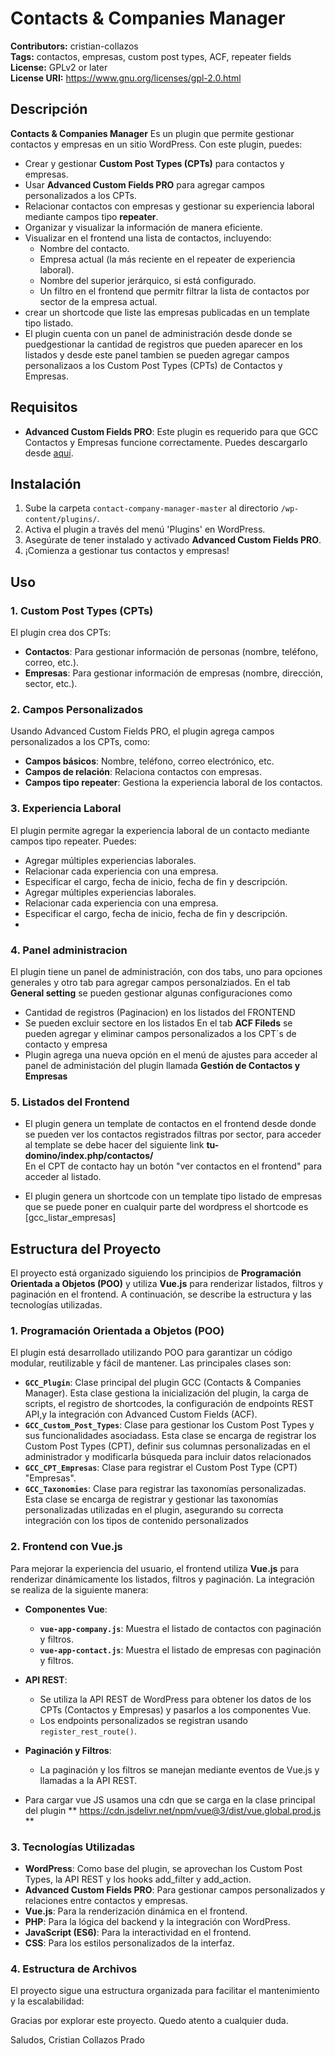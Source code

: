# Contacts & Companies Manager

**Contributors:** cristian-collazos  
**Tags:** contactos, empresas, custom post types, ACF, repeater fields   
**License:** GPLv2 or later  
**License URI:** https://www.gnu.org/licenses/gpl-2.0.html 

## Descripción

**Contacts & Companies Manager** Es un plugin que permite gestionar contactos y empresas en un sitio WordPress. Con este plugin, puedes:

- Crear y gestionar **Custom Post Types (CPTs)** para contactos y empresas.
- Usar **Advanced Custom Fields PRO** para agregar campos personalizados a los CPTs.
- Relacionar contactos con empresas y gestionar su experiencia laboral mediante campos tipo **repeater**.
- Organizar y visualizar la información de manera eficiente.
- Visualizar en el frontend una lista de contactos, incluyendo:
    -	Nombre del contacto.
    -	Empresa actual (la más reciente en el repeater de experiencia laboral).
    -	Nombre del superior jerárquico, si está configurado.
    -	Un filtro en el frontend que permitr filtrar la lista de contactos por sector de la empresa actual.
-	crear un shortcode que liste las empresas publicadas en un template tipo listado.
-	El plugin cuenta con un panel de administración desde donde se puedgestionar la cantidad de registros que pueden aparecer en los listados y desde este panel tambien se pueden agregar campos personalizaos a los Custom Post Types (CPTs) de Contactos y Empresas.
  
## Requisitos

- **Advanced Custom Fields PRO**: Este plugin es requerido para que GCC Contactos y Empresas funcione correctamente. Puedes descargarlo desde [aquí](https://github.com/cristian-collazos/advanced-custom-fields-pro-main).

## Instalación

1. Sube la carpeta `contact-company-manager-master` al directorio `/wp-content/plugins/`.
2. Activa el plugin a través del menú 'Plugins' en WordPress.
3. Asegúrate de tener instalado y activado **Advanced Custom Fields PRO**.
4. ¡Comienza a gestionar tus contactos y empresas!

## Uso

### 1. Custom Post Types (CPTs)
El plugin crea dos CPTs:

- **Contactos**: Para gestionar información de personas (nombre, teléfono, correo, etc.).
- **Empresas**: Para gestionar información de empresas (nombre, dirección, sector, etc.).

### 2. Campos Personalizados
Usando Advanced Custom Fields PRO, el plugin agrega campos personalizados a los CPTs, como:

- **Campos básicos**: Nombre, teléfono, correo electrónico, etc.
- **Campos de relación**: Relaciona contactos con empresas.
- **Campos tipo repeater**: Gestiona la experiencia laboral de los contactos.

### 3. Experiencia Laboral
El plugin permite agregar la experiencia laboral de un contacto mediante campos tipo repeater. Puedes:

- Agregar múltiples experiencias laborales.
- Relacionar cada experiencia con una empresa.
- Especificar el cargo, fecha de inicio, fecha de fin y descripción.
- Agregar múltiples experiencias laborales.
- Relacionar cada experiencia con una empresa.
- Especificar el cargo, fecha de inicio, fecha de fin y descripción.
- 
### 4. Panel administracion
El plugin tiene un panel de administración, con dos tabs, uno para opciones generales y otro tab para agregar campos personalziados.
En el tab **General setting** se pueden gestionar algunas configuraciones como 
- Cantidad de registros (Paginacion) en los listados del FRONTEND
- Se pueden excluir sectore en los listados
En el tab **ACF Fileds** se pueden agregar y eliminar campos personalizados a los CPT´s de contacto y empresa
- Plugin agrega una nueva opción en el menú de ajustes para acceder al panel de administación del plugin llamada **Gestión de Contactos y Empresas**

### 5. Listados del Frontend
- El plugin genera un template de contactos en el frontend desde donde se pueden ver los contactos registrados  filtras por sector, para acceder al template se debe hacer del siguiente link 
**tu-domino/index.php/contactos/**  
En el CPT de contacto hay un botón "ver contactos en el frontend" para acceder al listado.

- El plugin genera un shortcode con un template tipo listado de empresas que se puede poner en cualquir parte del wordpress el shortcode es
  [gcc_listar_empresas]

## Estructura del Proyecto

El proyecto está organizado siguiendo los principios de **Programación Orientada a Objetos (POO)** y utiliza **Vue.js** para renderizar listados, filtros y paginación en el frontend. A continuación, se describe la estructura y las tecnologías utilizadas.

### 1. **Programación Orientada a Objetos (POO)**
El plugin está desarrollado utilizando POO para garantizar un código modular, reutilizable y fácil de mantener. Las principales clases son:

- **`GCC_Plugin`**: Clase principal del plugin GCC (Contacts & Companies Manager). Esta clase gestiona la inicialización del plugin, la carga de scripts, el registro de shortcodes, la configuración de endpoints REST API,y la integración con Advanced Custom Fields (ACF).
- **`GCC_Custom_Post_Types`**: Clase para gestionar los Custom Post Types y sus funcionalidades asociadass. Esta clase se encarga de registrar los Custom Post Types (CPT), definir sus columnas personalizadas en el administrador y modificarla búsqueda para incluir datos relacionados
- **`GCC_CPT_Empresas`**: Clase para registrar el Custom Post Type (CPT) "Empresas".
- **`GCC_Taxonomies`**: Clase para registrar las taxonomías personalizadas. Esta clase se encarga de registrar y gestionar las taxonomías personalizadas utilizadas en el plugin, asegurando su correcta integración con los tipos de contenido personalizados

### 2. **Frontend con Vue.js**
Para mejorar la experiencia del usuario, el frontend utiliza **Vue.js** para renderizar dinámicamente los listados, filtros y paginación. La integración se realiza de la siguiente manera:

- **Componentes Vue**:
  - **`vue-app-company.js`**: Muestra el listado de contactos con paginación y filtros.
  - **`vue-app-contact.js`**: Muestra el listado de empresas con paginación y filtros.

- **API REST**:
  - Se utiliza la API REST de WordPress para obtener los datos de los CPTs (Contactos y Empresas) y pasarlos a los componentes Vue.
  - Los endpoints personalizados se registran usando `register_rest_route()`.

- **Paginación y Filtros**:
  - La paginación y los filtros se manejan mediante eventos de Vue.js y llamadas a la API REST.
- Para cargar vue JS usamos una cdn que se carga en la clase principal del plugin
  ** https://cdn.jsdelivr.net/npm/vue@3/dist/vue.global.prod.js **

### 3. **Tecnologías Utilizadas**
- **WordPress**: Como base del plugin, se aprovechan los Custom Post Types, la API REST y los hooks add_filter y add_action.
- **Advanced Custom Fields PRO**: Para gestionar campos personalizados y relaciones entre contactos y empresas.
- **Vue.js**: Para la renderización dinámica en el frontend.
- **PHP**: Para la lógica del backend y la integración con WordPress.
- **JavaScript (ES6)**: Para la interactividad en el frontend.
- **CSS**: Para los estilos personalizados de la interfaz.

### 4. **Estructura de Archivos**
El proyecto sigue una estructura organizada para facilitar el mantenimiento y la escalabilidad:

Gracias por explorar este proyecto. Quedo atento a cualquier duda.

Saludos,
Cristian Collazos Prado
